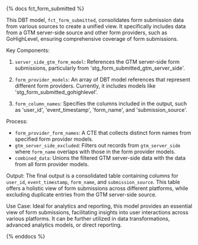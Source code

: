 {% docs fct_form_submitted %}

This DBT model, `fct_form_submitted`, consolidates form submission data from various sources to create a unified view. It specifically includes data from a GTM server-side source and other form providers, such as GoHighLevel, ensuring comprehensive coverage of form submissions.

Key Components:
1. `server_side_gtm_form_model`: References the GTM server-side form submissions, particularly from 'stg_form_submitted_gtm_server_side'.

2. `form_provider_models`: An array of DBT model references that represent different form providers. Currently, it includes models like 'stg_form_submitted_gohighlevel'.

3. `form_column_names`: Specifies the columns included in the output, such as 'user_id', 'event_timestamp', 'form_name', and 'submission_source'.

Process:
- `form_provider_form_names`: A CTE that collects distinct form names from specified form provider models.
- `gtm_server_side_excluded`: Filters out records from `gtm_server_side` where `form_name` overlaps with those in the form provider models.
- `combined_data`: Unions the filtered GTM server-side data with the data from all form provider models.

Output:
The final output is a consolidated table containing columns for `user_id`, `event_timestamp`, `form_name`, and `submission_source`. This table offers a holistic view of form submissions across different platforms, while excluding duplicate entries from the GTM server-side source.

Use Case:
Ideal for analytics and reporting, this model provides an essential view of form submissions, facilitating insights into user interactions across various platforms. It can be further utilized in data transformations, advanced analytics models, or direct reporting.

{% enddocs %}
